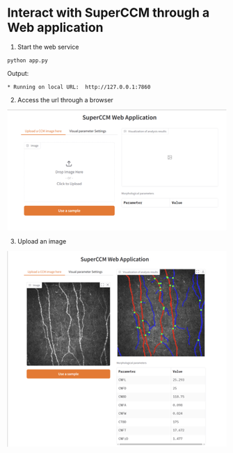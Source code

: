 # Interact with SuperCCM through a Web application

1. Start the web service

```shell
python app.py
```
Output:
```text
* Running on local URL:  http://127.0.0.1:7860
```

2. Access the url through a browser

<img src="assets/web/app.png">

3. Upload an image

<img src="assets/web/app_2.png">